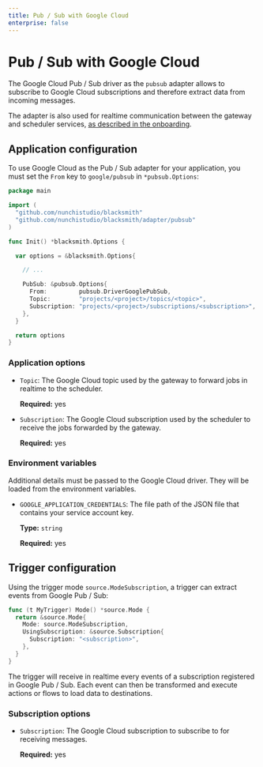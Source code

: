 ```yaml
---
title: Pub / Sub with Google Cloud
enterprise: false
---
```


# Pub / Sub with Google Cloud

The Google Cloud Pub / Sub driver as the `pubsub` adapter allows to subscribe to
Google Cloud subscriptions and therefore extract data from incoming messages.

The adapter is also used for realtime communication between the gateway and scheduler
services, [as described in the onboarding](/blacksmith/start/onboarding/how).

## Application configuration

To use Google Cloud as the Pub / Sub adapter for your application, you must set
the `From` key to `google/pubsub` in `*pubsub.Options`:
```go
package main

import (
  "github.com/nunchistudio/blacksmith"
  "github.com/nunchistudio/blacksmith/adapter/pubsub"
)

func Init() *blacksmith.Options {

  var options = &blacksmith.Options{

    // ...

    PubSub: &pubsub.Options{
      From:         pubsub.DriverGooglePubSub,
      Topic:        "projects/<project>/topics/<topic>",
      Subscription: "projects/<project>/subscriptions/<subscription>",
    },
  }

  return options
}

```

### Application options

- `Topic`: The Google Cloud topic used by the gateway to forward jobs in realtime
  to the scheduler.

  **Required:** yes

- `Subscription`: The Google Cloud subscription used by the scheduler to receive
  the jobs forwarded by the gateway.

  **Required:** yes

### Environment variables

Additional details must be passed to the Google Cloud driver. They will be loaded
from the environment variables.

- `GOOGLE_APPLICATION_CREDENTIALS`: The file path of the JSON file that contains
  your service account key.
  
  **Type:** `string`

  **Required:** yes

## Trigger configuration

Using the trigger mode `source.ModeSubscription`, a trigger can extract events from
Google Pub / Sub:
```go
func (t MyTrigger) Mode() *source.Mode {
  return &source.Mode{
    Mode: source.ModeSubscription,
    UsingSubscription: &source.Subscription{
      Subscription: "<subscription>",
    },
  }
}

```

The trigger will receive in realtime every events of a subscription registered in
Google Pub / Sub. Each event can then be transformed and execute actions or flows to load data to
destinations.

### Subscription options

- `Subscription`: The Google Cloud subscription to subscribe to for receiving
  messages.

  **Required:** yes
